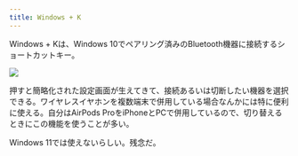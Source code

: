 ```yaml
---
title: Windows + K
---
```

Windows + Kは、Windows 10でペアリング済みのBluetooth機器に接続するショートカットキー。

![](https://lh6.googleusercontent.com/rnxBrtUxEgbRApeO5-xKnp4KavjvEiru4zQiahNZdzLCN7X8WVFfs0lb6MqH1Ljzyoo6pTbwy5PH7LP_69Kyf-Swyfp9U7Od4mq4Zbsij5cL6uImXPqHl9uBRBqMaEsl2iq6tXnJYyBJqpQtZvy5CEVrRSi2M7_EIp-ZNfSOBE6Usv8s9pojGf48Phcs)

押すと簡略化された設定画面が生えてきて、接続あるいは切断したい機器を選択できる。ワイヤレスイヤホンを複数端末で併用している場合なんかには特に便利に使える。自分はAirPods ProをiPhoneとPCで併用しているので、切り替えるときにこの機能を使うことが多い。

Windows 11では使えないらしい。残念だ。
